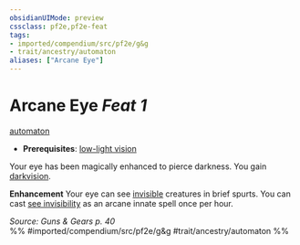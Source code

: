 ```yaml
---
obsidianUIMode: preview
cssclass: pf2e,pf2e-feat
tags:
- imported/compendium/src/pf2e/g&g
- trait/ancestry/automaton
aliases: ["Arcane Eye"]
---
```

# Arcane Eye  *Feat 1*  
[automaton](automaton-g-g.md)  

- **Prerequisites**: [low-light vision](low-light-vision.md)

Your eye has been magically enhanced to pierce darkness. You gain [darkvision](rules/abilities/darkvision.md).

**Enhancement** Your eye can see [invisible](conditions.md#Invisible) creatures in brief spurts. You can cast [see invisibility](../spells/see-invisibility.md) as an arcane innate spell once per hour.

*Source: Guns & Gears p. 40*  
%% #imported/compendium/src/pf2e/g&g #trait/ancestry/automaton %%